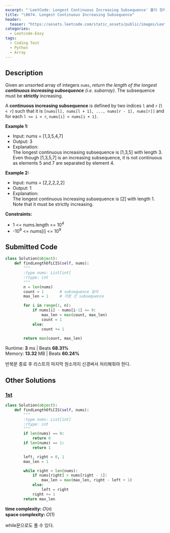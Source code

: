```yaml
---
excerpt: "'LeetCode: Longest Continuous Increasing Subsequence' 풀이 정리"
title: "\0674. Longest Continuous Increasing Subsequence"
header:
  teaser: "https://assets.leetcode.com/static_assets/public/images/LeetCode_Sharing.png"
categories:
  - Leetcode-Easy
tags:
  - Coding Test
  - Python
  - Array
---
```


## <i class="fa-solid fa-file-lines"></i> Description

Given an unsorted array of integers `nums`, *return the length of the longest **continuous increasing subsequence** (i.e. subarray)*. The subsequence must be **strictly** increasing.

A **continuous increasing subsequence** is defined by two indices `l` and `r` (`l < r`) such that it is `[nums[l], nums[l + 1], ..., nums[r - 1], nums[r]]` and for each `l <= i < r`, `nums[i] < nums[i + 1]`.

**Example 1:**

- Input: nums = [1,3,5,4,7]
- Output: 3
- Explanation:    
The longest continuous increasing subsequence is [1,3,5] with length 3.    
Even though [1,3,5,7] is an increasing subsequence, it is not continuous as elements 5 and 7 are separated by element 4.

**Example 2:**

- Input: nums = [2,2,2,2,2]
- Output: 1
- Explanation:    
The longest continuous increasing subsequence is [2] with length 1.    
Note that it must be strictly increasing.

**Constraints:**

- 1 <= nums.length <= 10<sup>4</sup>
- -10<sup>9</sup> <= nums[i] <= 10<sup>9</sup>

## <i class="fa-solid fa-cloud-arrow-up"></i> Submitted Code

```python
class Solution(object):
    def findLengthOfLCIS(self, nums):
        """
        :type nums: List[int]
        :rtype: int
        """
        n = len(nums)
        count = 1       # subsequence 길이
        max_len = 1     # 가장 긴 subsequence

        for i in range(1, n):
            if nums[i] - nums[i-1] <= 0:
                max_len = max(count, max_len)
                count = 1
            else:
                count += 1
        
        return max(count, max_len)
```
<i class="fa-solid fa-clock"></i> Runtime: **3** ms \| Beats **68.31%**    
<i class="fa-solid fa-memory"></i> Memory: **13.32** MB \| Beats **60.24%**

반복문 종료 후 리스트의 마지막 원소까지 신경써서 처리해줘야 한다.

## <i class="fa-solid fa-flask"></i> Other Solutions

### <a href="https://leetcode.com/problems/longest-continuous-increasing-subsequence/solutions/6935243/sliding-window-streak-lcis-in-on-time-by-in4r/" target="_blank">1st</a>

```python
class Solution(object):
    def findLengthOfLCIS(self, nums):
        """
        :type nums: List[int]
        :rtype: int
        """
        if len(nums) == 0:
            return 0
        if len(nums) == 1:
            return 1

        left, right = 0, 1
        max_len = 1

        while right < len(nums):
            if nums[right] > nums[right - 1]:
                max_len = max(max_len, right - left + 1)
            else:
                left = right
            right += 1
        return max_len
```
<i class="fa-solid fa-clock"></i> **time complexity:** 𝑂(𝑛)   
<i class="fa-solid fa-memory"></i> **space complexity:** 𝑂(1)           

while문으로도 풀 수 있다.